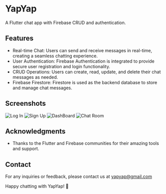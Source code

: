 # YapYap

A Flutter chat app with Firebase CRUD and authentication.

## Features

- Real-time Chat: Users can send and receive messages in real-time, creating a seamless chatting experience.
- User Authentication: Firebase Authentication is integrated to provide secure user registration and login functionality.
- CRUD Operations: Users can create, read, update, and delete their chat messages as needed.
- Firebase Firestore: Firestore is used as the backend database to store and manage chat messages.

## Screenshots

![Log In](E:\Projects\YapYap\assets\SC\login.png)
![Sign Up](E:\Projects\YapYap\assets\SC\signup.png)
![DashBoard](E:\Projects\YapYap\assets\SC\homepage.png)
![Chat Room](E:\Projects\YapYap\assets\SC\chat.png)



## Acknowledgments

- Thanks to the Flutter and Firebase communities for their amazing tools and support.

## Contact

For any inquiries or feedback, please contact us at yapyap@gmail.com

Happy chatting with YapYap! 💬


